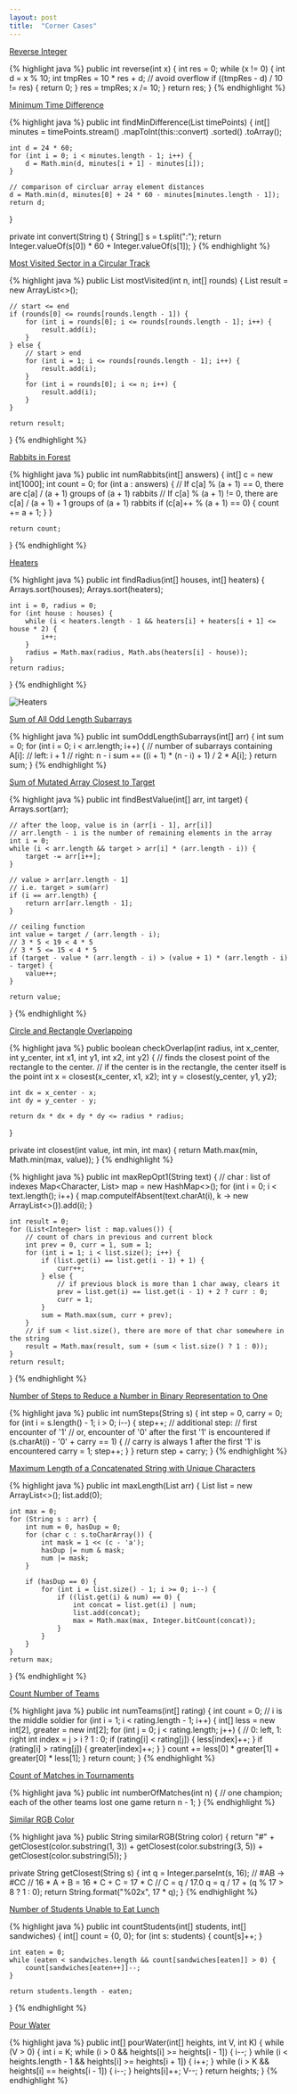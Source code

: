 ```yaml
---
layout: post
title:  "Corner Cases"
---
```

[Reverse Integer][reverse-integer]

{% highlight java %}
public int reverse(int x) {
    int res = 0;
    while (x != 0) {
        int d = x % 10;
        int tmpRes = 10 * res + d;
        // avoid overflow
        if ((tmpRes - d) / 10 != res) {
            return 0;
        }
        res = tmpRes;
        x /= 10;
    }
    return res;
}
{% endhighlight %}

[Minimum Time Difference][minimum-time-difference]

{% highlight java %}
public int findMinDifference(List<String> timePoints) {
    int[] minutes = timePoints.stream()
        .mapToInt(this::convert)
        .sorted()
        .toArray();

    int d = 24 * 60;
    for (int i = 0; i < minutes.length - 1; i++) {
        d = Math.min(d, minutes[i + 1] - minutes[i]);
    }

    // comparison of circluar array element distances
    d = Math.min(d, minutes[0] + 24 * 60 - minutes[minutes.length - 1]);
    return d;
}

private int convert(String t) {
    String[] s = t.split(":");
    return Integer.valueOf(s[0]) * 60 + Integer.valueOf(s[1]);
}
{% endhighlight %}

[Most Visited Sector in a Circular Track][most-visited-sector-in-a-circular-track]

{% highlight java %}
public List<Integer> mostVisited(int n, int[] rounds) {
    List<Integer> result = new ArrayList<>();

    // start <= end
    if (rounds[0] <= rounds[rounds.length - 1]) {
        for (int i = rounds[0]; i <= rounds[rounds.length - 1]; i++) {
            result.add(i);
        }
    } else {
        // start > end
        for (int i = 1; i <= rounds[rounds.length - 1]; i++) {
            result.add(i);
        }   
        for (int i = rounds[0]; i <= n; i++) {
            result.add(i);
        } 
    }

    return result;
}
{% endhighlight %}

[Rabbits in Forest][rabbits-in-forest]

{% highlight java %}
public int numRabbits(int[] answers) {
    int[] c = new int[1000];
    int count = 0;
    for (int a : answers) {
        // If c[a] % (a + 1) == 0, there are c[a] / (a + 1) groups of (a + 1) rabbits
        // If c[a] % (a + 1) != 0, there are c[a] / (a + 1) + 1 groups of (a + 1) rabbits
        if (c[a]++ % (a + 1) == 0) {
            count += a + 1;
        }
    }

    return count;
}
{% endhighlight %}

[Heaters][heaters]

{% highlight java %}
public int findRadius(int[] houses, int[] heaters) {
    Arrays.sort(houses);
    Arrays.sort(heaters);

    int i = 0, radius = 0;
    for (int house : houses) {
        while (i < heaters.length - 1 && heaters[i] + heaters[i + 1] <= house * 2) {
            i++;
        }
        radius = Math.max(radius, Math.abs(heaters[i] - house));
    }
    return radius;
}
{% endhighlight %}

![Heaters](/assets/heaters.png)

[Sum of All Odd Length Subarrays][sum-of-all-odd-length-subarrays]

{% highlight java %}
public int sumOddLengthSubarrays(int[] arr) {
    int sum = 0;
    for (int i = 0; i < arr.length; i++) {
        // number of subarrays containing A[i]:
        // left: i + 1
        // right: n - i
        sum += ((i + 1) * (n - i) + 1) / 2 * A[i];
    }
    return sum;
}
{% endhighlight %}

[Sum of Mutated Array Closest to Target][sum-of-mutated-array-closest-to-target]

{% highlight java %}
public int findBestValue(int[] arr, int target) {
    Arrays.sort(arr);

    // after the loop, value is in (arr[i - 1], arr[i]]
    // arr.length - i is the number of remaining elements in the array
    int i = 0;
    while (i < arr.length && target > arr[i] * (arr.length - i)) {
        target -= arr[i++];
    }

    // value > arr[arr.length - 1]
    // i.e. target > sum(arr)
    if (i == arr.length) {
        return arr[arr.length - 1];
    }

    // ceiling function
    int value = target / (arr.length - i);
    // 3 * 5 < 19 < 4 * 5
    // 3 * 5 <= 15 < 4 * 5
    if (target - value * (arr.length - i) > (value + 1) * (arr.length - i) - target) {
        value++;
    }

    return value;
}
{% endhighlight %}

[Circle and Rectangle Overlapping][circle-and-rectangle-overlapping]

{% highlight java %}
public boolean checkOverlap(int radius, int x_center, int y_center, int x1, int y1, int x2, int y2) {
    // finds the closest point of the rectangle to the center.
    // if the center is in the rectangle, the center itself is the point
    int x = closest(x_center, x1, x2);
    int y = closest(y_center, y1, y2);

    int dx = x_center - x;
    int dy = y_center - y;

    return dx * dx + dy * dy <= radius * radius;
}

private int closest(int value, int min, int max) {
    return Math.max(min, Math.min(max, value));
}
{% endhighlight %}

[][swap-for-longest-repeated-character-substring]

{% highlight java %}
public int maxRepOpt1(String text) {
    // char : list of indexes
    Map<Character, List<Integer>> map = new HashMap<>();
    for (int i = 0; i < text.length(); i++) {
        map.computeIfAbsent(text.charAt(i), k -> new ArrayList<>()).add(i);
    }

    int result = 0;
    for (List<Integer> list : map.values()) {
        // count of chars in previous and current block
        int prev = 0, curr = 1, sum = 1;
        for (int i = 1; i < list.size(); i++) {
            if (list.get(i) == list.get(i - 1) + 1) {
                curr++;
            } else {
                // if previous block is more than 1 char away, clears it
                prev = list.get(i) == list.get(i - 1) + 2 ? curr : 0;
                curr = 1;
            }
            sum = Math.max(sum, curr + prev);
        }
        // if sum < list.size(), there are more of that char somewhere in the string 
        result = Math.max(result, sum + (sum < list.size() ? 1 : 0));
    }
    return result;
}
{% endhighlight %}

[Number of Steps to Reduce a Number in Binary Representation to One][number-of-steps-to-reduce-a-number-in-binary-representation-to-one]

{% highlight java %}
public int numSteps(String s) {
    int step = 0, carry = 0;
    for (int i = s.length() - 1; i > 0; i--) {
        step++;
        // additional step:
        // first encounter of '1'
        // or, encounter of '0' after the first '1' is encountered
        if (s.charAt(i) - '0' + carry == 1) {
            // carry is always 1 after the first '1' is encountered
            carry = 1;
            step++;
        }
    }
    return step + carry;
}
{% endhighlight %}

[Maximum Length of a Concatenated String with Unique Characters][maximum-length-of-a-concatenated-string-with-unique-characters]

{% highlight java %}
public int maxLength(List<String> arr) {
    List<Integer> list = new ArrayList<>();
    list.add(0);

    int max = 0;
    for (String s : arr) {
        int num = 0, hasDup = 0;
        for (char c : s.toCharArray()) {
            int mask = 1 << (c - 'a');
            hasDup |= num & mask;
            num |= mask;
        }

        if (hasDup == 0) {
            for (int i = list.size() - 1; i >= 0; i--) {
                if ((list.get(i) & num) == 0) {
                    int concat = list.get(i) | num;
                    list.add(concat);
                    max = Math.max(max, Integer.bitCount(concat));
                }
            }
        }
    }
    return max;
}
{% endhighlight %}

[Count Number of Teams][count-number-of-teams]

{% highlight java %}
public int numTeams(int[] rating) {
    int count = 0;
    // i is the middle soldier
    for (int i = 1; i < rating.length - 1; i++) {
        int[] less = new int[2], greater = new int[2];
        for (int j = 0; j < rating.length; j++) {
            // 0: left, 1: right
            int index = j > i ? 1 : 0;
            if (rating[i] < rating[j]) {
                less[index]++;
            }
            if (rating[i] > rating[j]) {
                greater[index]++;
            }
        }
        count += less[0] * greater[1] + greater[0] * less[1];
    }
    return count;
}
{% endhighlight %}

[Count of Matches in Tournaments][count-of-matches-in-tournament]

{% highlight java %}
public int numberOfMatches(int n) {
    // one champion; each of the other teams lost one game
    return n - 1;
}
{% endhighlight %}

[Similar RGB Color][similar-rgb-color]

{% highlight java %}
public String similarRGB(String color) {
    return "#" + getClosest(color.substring(1, 3)) + getClosest(color.substring(3, 5)) + getClosest(color.substring(5));
}

private String getClosest(String s) {
    int q = Integer.parseInt(s, 16);
    // #AB -> #CC
    // 16 * A + B = 16 * C + C = 17 * C
    // C = q / 17.0
    q = q / 17 + (q % 17 > 8 ? 1 : 0);
    return String.format("%02x", 17 * q);
}
{% endhighlight %}

[Number of Students Unable to Eat Lunch][number-of-students-unable-to-eat-lunch]

{% highlight java %}
public int countStudents(int[] students, int[] sandwiches) {
    int[] count = {0, 0};
    for (int s: students) {
        count[s]++;
    }

    int eaten = 0;
    while (eaten < sandwiches.length && count[sandwiches[eaten]] > 0) {
        count[sandwiches[eaten++]]--;
    }

    return students.length - eaten;
}
{% endhighlight %}

[Pour Water][pour-water]

{% highlight java %}
public int[] pourWater(int[] heights, int V, int K) {
    while (V > 0) {
        int i = K;
        while (i > 0 && heights[i] >= heights[i - 1]) {
            i--;
        }
        while (i < heights.length - 1 && heights[i] >= heights[i + 1]) {
            i++;
        }
        while (i > K && heights[i] == heights[i - 1]) {
            i--;
        }
        heights[i]++;
        V--;
    }
    return heights;
}
{% endhighlight %}

[circle-and-rectangle-overlapping]: https://leetcode.com/problems/circle-and-rectangle-overlapping/
[count-number-of-teams]: https://leetcode.com/problems/count-number-of-teams/
[count-of-matches-in-tournament]: https://leetcode.com/problems/count-of-matches-in-tournament/
[heaters]: https://leetcode.com/problems/heaters/
[maximum-length-of-a-concatenated-string-with-unique-characters]: https://leetcode.com/problems/maximum-length-of-a-concatenated-string-with-unique-characters/
[minimum-time-difference]: https://leetcode.com/problems/minimum-time-difference/
[most-visited-sector-in-a-circular-track]: https://leetcode.com/problems/most-visited-sector-in-a-circular-track/
[number-of-steps-to-reduce-a-number-in-binary-representation-to-one]: https://leetcode.com/problems/number-of-steps-to-reduce-a-number-in-binary-representation-to-one/
[number-of-students-unable-to-eat-lunch]: https://leetcode.com/problems/number-of-students-unable-to-eat-lunch/
[pour-water]: https://leetcode.com/problems/pour-water/
[rabbits-in-forest]: https://leetcode.com/problems/rabbits-in-forest/
[reverse-integer]: https://leetcode.com/problems/reverse-integer/
[similar-rgb-color]: https://leetcode.com/problems/similar-rgb-color/
[sum-of-all-odd-length-subarrays]: https://leetcode.com/problems/sum-of-all-odd-length-subarrays/
[sum-of-mutated-array-closest-to-target]: https://leetcode.com/problems/sum-of-mutated-array-closest-to-target/
[swap-for-longest-repeated-character-substring]: https://leetcode.com/problems/swap-for-longest-repeated-character-substring/
